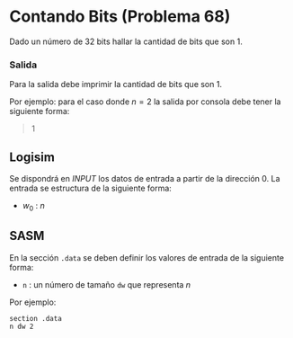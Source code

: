 # Contando Bits (Problema 68)

Dado un número de 32 bits hallar la cantidad de bits que son 1.

### Salida

Para la salida debe imprimir la cantidad de bits que son 1.

Por ejemplo: para el caso donde $n = 2$ la salida por consola debe tener la siguiente forma:

> 1

## Logisim

Se dispondrá en *INPUT* los datos de entrada a partir de la dirección $0$. La entrada se estructura de la siguiente forma:

- $w_0$ : $n$

## SASM

En la sección `.data` se deben definir los valores de entrada de la siguiente forma:

- `n` : un número de tamaño `dw` que representa $n$

Por ejemplo:

```
section .data
n dw 2
```